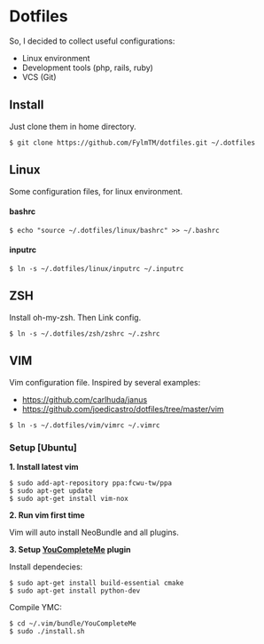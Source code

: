 # Dotfiles

So, I decided to collect useful configurations:

* Linux environment
* Development tools (php, rails, ruby)
* VCS (Git)

## Install
Just clone them in home directory.
```
$ git clone https://github.com/FylmTM/dotfiles.git ~/.dotfiles
```

## Linux
Some configuration files, for linux environment.

#### bashrc
```
$ echo "source ~/.dotfiles/linux/bashrc" >> ~/.bashrc
```

#### inputrc
```
$ ln -s ~/.dotfiles/linux/inputrc ~/.inputrc
```

## ZSH
Install oh-my-zsh. Then Link config.

```shell
$ ln -s ~/.dotfiles/zsh/zshrc ~/.zshrc
```

## VIM
Vim configuration file. Inspired by several examples:

- https://github.com/carlhuda/janus
- https://github.com/joedicastro/dotfiles/tree/master/vim

```shell
$ ln -s ~/.dotfiles/vim/vimrc ~/.vimrc
```

### Setup [Ubuntu]
**1. Install latest vim**

```shell
$ sudo add-apt-repository ppa:fcwu-tw/ppa
$ sudo apt-get update
$ sudo apt-get install vim-nox
```

**2. Run vim first time**

Vim will auto install NeoBundle and all plugins.

**3. Setup [YouCompleteMe](https://github.com/Valloric/YouCompleteMe) plugin**

Install dependecies:
```
$ sudo apt-get install build-essential cmake
$ sudo apt-get install python-dev
```
Compile YMC:
```
$ cd ~/.vim/bundle/YouCompleteMe
$ sudo ./install.sh
```

